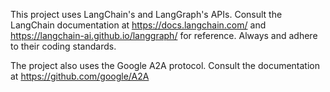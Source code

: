 This project uses LangChain's and LangGraph's APIs. Consult the LangChain documentation at https://docs.langchain.com/ and https://langchain-ai.github.io/langgraph/ for reference.  Always and adhere to their coding standards. 

The project also uses the Google A2A protocol. Consult the documentation at https://github.com/google/A2A


